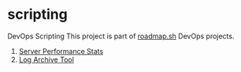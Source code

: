 # scripting
DevOps Scripting
This project is part of [roadmap.sh](https://roadmap.sh/projects/) DevOps projects.
1. [Server Performance Stats](https://roadmap.sh/projects/server-stats)
2. [Log Archive Tool](https://roadmap.sh/projects/log-archive-tool)
